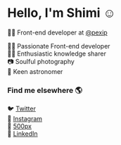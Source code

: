 # Hello, I'm Shimi ☺️

👨‍💻 Front-end developer at [@pexip](https://github.com/pexip)

👨‍💻 Passionate Front-end developer<br>
👨‍🏫 Enthusiastic knowledge sharer<br>
📷 Soulful photography<br>
🔭 Keen astronomer<br>


### Find me elsewhere 🌎

🐦 [Twitter](https://twitter.com/shimizacken) <br>
🤳 [Instagram](https://instagram.com/shimizacken) <br>
📸 [500px](https://500px.com/shimizacken)<br>
💼 [LinkedIn](https://www.linkedin.com/in/shimizacken) <br>
